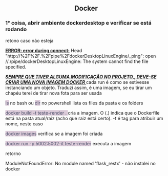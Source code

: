 ## <center> Docker</center>

### 1° coisa, abrir ambiente dockerdesktop e verificar se está rodando

retono caso não esteja

<u><b>ERROR: error during connect:</b></u> Head "http://%2F%2F.%2Fpipe%2FdockerDesktopLinuxEngine/_ping": open //./pipe/dockerDesktopLinuxEngine: The system cannot find the file specified.
&nbsp;

<i><u><b>SEMPRE QUE TIVER ALGUMA MODIFICAÇÃO NO PROJETO,, DEVE-SE CRIAR UMA NOVA IMAGEM DOCKER </b></u></i> cada run é como se estivesse instanciando um objeto. Traduzi assim, é uma imagem, se eu tirar um chapéu terei de tirar nova fota para ser usada
&nbsp;

<span style="color: #4a4e69; background-color:rgb(219, 202, 216);"> ls</span> no bash ou <span style="color: #4a4e69; background-color:rgb(219, 202, 216);"> dir</span> no powershell lista os files da pasta e os folders

<span style="color: #4a4e69; background-color:rgb(219, 202, 216);"> docker build -t teste-render . </span> cria a imagem. O (.) indica que o Dockerfile está na pasta atual/raiz (acho que raiz está certo). -t é tag para atribuir um nome, neste caso

<span style="color: #4a4e69; background-color:rgb(219, 202, 216);"> docker images</span> verifica se a imagem foi criada

<span style="color: #4a4e69; background-color:rgb(219, 202, 216);"> docker run -p 5002:5002-it teste-render</span> executa a imagem

retorno

ModuleNotFoundError: No module named 'flask_restx' - não instalei no docker